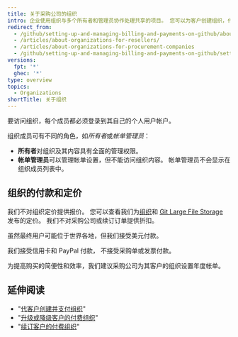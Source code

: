 ```yaml
---
title: 关于采购公司的组织
intro: 企业使用组织与多个所有者和管理员协作处理共享的项目。 您可以为客户创建组织，代他们付款，然后将组织的所有权转给客户。
redirect_from:
  - /github/setting-up-and-managing-billing-and-payments-on-github/about-organizations-for-procurement-companies
  - /articles/about-organizations-for-resellers/
  - /articles/about-organizations-for-procurement-companies
  - /github/setting-up-and-managing-billing-and-payments-on-github/setting-up-paid-organizations-for-procurement-companies/about-organizations-for-procurement-companies
versions:
  fpt: '*'
  ghec: '*'
type: overview
topics:
  - Organizations
shortTitle: 关于组织
---
```


要访问组织，每个成员都必须登录到其自己的个人用户帐户。

组织成员可有不同的角色，如*所有者*或*帐单管理员*：

- **所有者**对组织及其内容具有全面的管理权限。
- **帐单管理员**可以管理帐单设置，但不能访问组织内容。 帐单管理员不会显示在组织成员列表中。

## 组织的付款和定价

我们不对组织定价提供报价。 您可以查看我们为[组织](https://github.com/pricing)和 [Git Large File Storage](/articles/about-storage-and-bandwidth-usage/) 发布的定价。 我们不对采购公司或续订订单提供折扣。

虽然最终用户可能位于世界各地，但我们接受美元付款。

我们接受信用卡和 PayPal 付款， 不接受采购单或发票付款。

为提高购买的简便性和效率，我们建议采购公司为其客户的组织设置年度帐单。

## 延伸阅读

- "[代客户创建并支付组织](/articles/creating-and-paying-for-an-organization-on-behalf-of-a-client)"
- "[升级或降级客户的付费组织](/articles/upgrading-or-downgrading-your-client-s-paid-organization)"
- "[续订客户的付费组织](/articles/renewing-your-client-s-paid-organization)"
